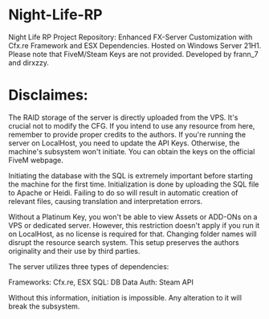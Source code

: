 # Night-Life-RP
Night Life RP Project Repository: Enhanced FX-Server Customization with Cfx.re Framework and ESX Dependencies. Hosted on Windows Server 21H1. Please note that FiveM/Steam Keys are not provided. Developed by frann_7 and dirxzzy.

# Disclaimes: 

The RAID storage of the server is directly uploaded from the VPS. It's crucial not to modify the CFG. If you intend to use any resource from here, remember to provide proper credits to the authors.
If you're running the server on LocalHost, you need to update the API Keys. Otherwise, the machine's subsystem won't initiate. You can obtain the keys on the official FiveM webpage.

Initiating the database with the SQL is extremely important before starting the machine for the first time. Initialization is done by uploading the SQL file to Apache or Heidi. Failing to do so will result in automatic creation of relevant files, causing translation and interpretation errors.

Without a Platinum Key, you won't be able to view Assets or ADD-ONs on a VPS or dedicated server. However, this restriction doesn't apply if you run it on LocalHost, as no license is required for that.
Changing folder names will disrupt the resource search system. This setup preserves the authors originality and their use by third parties.

The server utilizes three types of dependencies:

Frameworks: Cfx.re, ESX
SQL: DB Data
Auth: Steam API

Without this information, initiation is impossible. Any alteration to it will break the subsystem.
